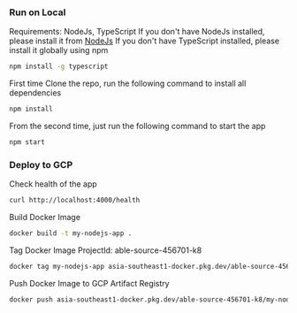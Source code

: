 ### Run on Local

Requirements: NodeJs, TypeScript
If you don't have NodeJs installed, please install it from [NodeJs](https://nodejs.org/en/download/)
If you don't have TypeScript installed, please install it globally using npm

```bash
npm install -g typescript
```

First time Clone the repo, run the following command to install all dependencies

```bash
npm install
```

From the second time, just run the following command to start the app

```bash
npm start
```

### Deploy to GCP

Check health of the app

```bash
curl http://localhost:4000/health
```

Build Docker Image

```bash
docker build -t my-nodejs-app .
```

Tag Docker Image
ProjectId: able-source-456701-k8

```bash
docker tag my-nodejs-app asia-southeast1-docker.pkg.dev/able-source-456701-k8/my-nodejs-app/my-nodejs-app:latest
```

Push Docker Image to GCP Artifact Registry

```bash
docker push asia-southeast1-docker.pkg.dev/able-source-456701-k8/my-nodejs-app/my-nodejs-app:latest
```
